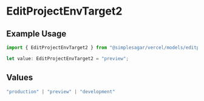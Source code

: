 # EditProjectEnvTarget2

## Example Usage

```typescript
import { EditProjectEnvTarget2 } from "@simplesagar/vercel/models/editprojectenvop.js";

let value: EditProjectEnvTarget2 = "preview";
```

## Values

```typescript
"production" | "preview" | "development"
```